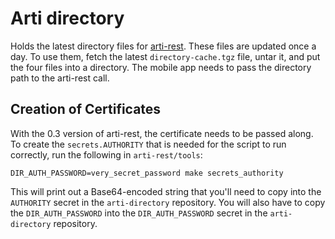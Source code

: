 # Arti directory

Holds the latest directory files for [arti-rest](https://github.com/c4dt/arti-rest).
These files are updated once a day.
To use them, fetch the latest `directory-cache.tgz` file, untar it, and put the four files
into a directory.
The mobile app needs to pass the directory path to the arti-rest call.

## Creation of Certificates

With the 0.3 version of arti-rest, the certificate needs to be passed along.
To create the `secrets.AUTHORITY` that is needed for the script to run correctly,
run the following in `arti-rest/tools`:

```
DIR_AUTH_PASSWORD=very_secret_password make secrets_authority
```

This will print out a Base64-encoded string that you'll need to copy into the 
`AUTHORITY` secret in the `arti-directory` repository.
You will also have to copy the `DIR_AUTH_PASSWORD` into the `DIR_AUTH_PASSWORD` 
secret in the `arti-directory` repository.